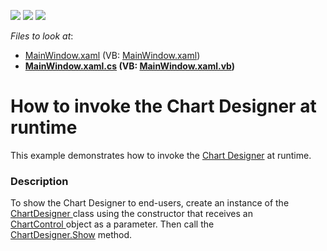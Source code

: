 <!-- default badges list -->
![](https://img.shields.io/endpoint?url=https://codecentral.devexpress.com/api/v1/VersionRange/128569997/21.1.5%2B)
[![](https://img.shields.io/badge/Open_in_DevExpress_Support_Center-FF7200?style=flat-square&logo=DevExpress&logoColor=white)](https://supportcenter.devexpress.com/ticket/details/T254238)
[![](https://img.shields.io/badge/📖_How_to_use_DevExpress_Examples-e9f6fc?style=flat-square)](https://docs.devexpress.com/GeneralInformation/403183)
<!-- default badges end -->
<!-- default file list -->
*Files to look at*:

* [MainWindow.xaml](./CS/ChartDesignerRuntime/MainWindow.xaml) (VB: [MainWindow.xaml](./VB/ChartDesignerRuntime/MainWindow.xaml))
* **[MainWindow.xaml.cs](./CS/ChartDesignerRuntime/MainWindow.xaml.cs) (VB: [MainWindow.xaml.vb](./VB/ChartDesignerRuntime/MainWindow.xaml.vb))**
<!-- default file list end -->
# How to invoke the Chart Designer at runtime


This example demonstrates how to invoke the <a href="https://documentation.devexpress.com/#WPF/CustomDocument17445">Chart Designer</a> at runtime.


<h3>Description</h3>

To show the Chart Designer to end-users, create an instance of the <a href="https://documentation.devexpress.com/#WPF/clsDevExpressChartsDesignerChartDesignertopic">ChartDesigner&nbsp;</a>class using the constructor that receives an <a href="https://documentation.devexpress.com/#WPF/clsDevExpressXpfChartsChartControltopic">ChartControl&nbsp;</a>object as a parameter. Then call the <a href="https://documentation.devexpress.com/#WPF/DevExpressChartsDesignerChartDesigner_Showtopic">ChartDesigner.Show</a>&nbsp;method.

<br/>


